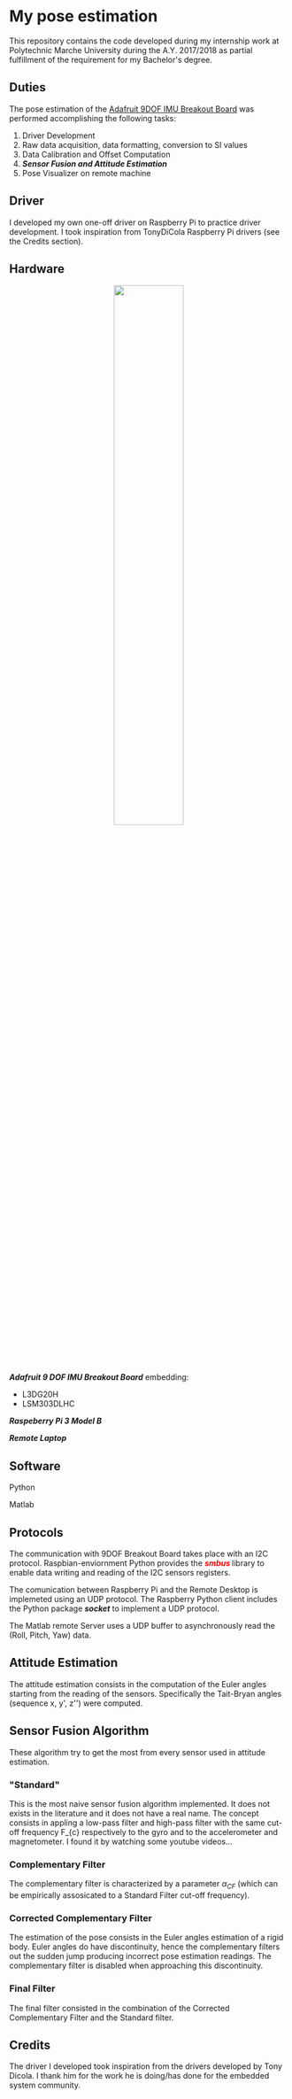# My pose estimation
This repository contains the code developed during my internship work at Polytechnic Marche University during the A.Y. 2017/2018 as partial fulfillment of the requirement for my Bachelor's degree.

## Duties

The pose estimation of the [Adafruit 9DOF IMU Breakout Board](https://www.adafruit.com/product/1714) was performed accomplishing the following tasks:

1. Driver Development
2. Raw data acquisition, data formatting, conversion to SI values
3. Data Calibration and Offset Computation
4. ***Sensor Fusion and Attitude Estimation***
5. Pose Visualizer on remote machine

## Driver

I developed my own one-off driver on Raspberry Pi to practice driver development. I took inspiration from TonyDiCola Raspberry Pi drivers (see the Credits section).

## Hardware



<p align="center">
<img src=https://github.com/Acefrrag/My-pose-estimation/assets/59066474/3c7604b6-5b6b-4e3d-9970-ad37e26bec53 width="50%">
</p>

***Adafruit 9 DOF IMU Breakout Board*** embedding:
* L3DG20H
* LSM303DLHC

***Raspeberry Pi 3 Model B***

***Remote Laptop***

## Software

Python

Matlab

## Protocols

The communication with 9DOF Breakout Board takes place with an I2C protocol. Raspbian-enviornment Python provides the ***<font color="red"> smbus </font>*** library to enable data writing and reading of the I2C sensors registers.

The comunication between Raspberry Pi and the Remote Desktop is implemeted using an UDP protocol. The Raspberry Python client includes the Python package ***socket*** to implement a UDP protocol.

The Matlab remote Server uses a UDP buffer to asynchronously read the (Roll, Pitch, Yaw) data.

## Attitude Estimation

The attitude estimation consists in the computation of the Euler angles starting from the reading of the sensors. Specifically the Tait-Bryan angles (sequence x, y', z'') were computed.

## Sensor Fusion Algorithm

These algorithm try to get the most from every sensor used in attitude estimation.

### "Standard"

This is the most naive sensor fusion algorithm implemented. It does not exists in the literature and it does not have a real name. The concept consists in appling a low-pass filter and high-pass filter with the same cut-off frequency F_{c} respectively to the gyro and to the accelerometer and magnetometer. I found it by watching some youtube videos...

### Complementary Filter

The complementary filter is characterized by a parameter $\alpha_{CF}$ (which can be empirically assosicated to a Standard Filter cut-off frequency).

### Corrected Complementary Filter

The estimation of the pose consists in the Euler angles estimation of a rigid body. Euler angles do have discontinuity, hence the complementary filters out the sudden jump producing incorrect pose estimation readings. The complementary filter is disabled when approaching this discontinuity.

### Final Filter

The final filter consisted in the combination of the Corrected Complementary Filter and the Standard filter.

## Credits

The driver I developed took inspiration from the drivers developed by Tony Dicola. I thank him for the work he is doing/has done for the embedded system community.



